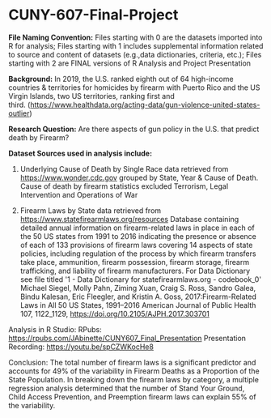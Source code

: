 # CUNY-607-Final-Project

**File Naming Convention:** 
Files starting with 0 are the datasets imported into R for analysis;
Files starting with 1 includes supplemental information related to source and content of datasets (e.g.,data dictionaries, criteria, etc.);
Files starting with 2 are FINAL versions of R Analysis and Project Presentation

**Background:** 
In 2019, the U.S. ranked eighth out of 64 high-income countries & territories for homicides by firearm with Puerto Rico and the US Virgin Islands, two US territories, ranking first and third. (https://www.healthdata.org/acting-data/gun-violence-united-states-outlier)

**Research Question:** 
Are there aspects of gun policy in the U.S. that predict death by Firearm?

**Dataset Sources used in analysis include:**
1) Underlying Cause of Death by Single Race data retrieved from https://www.wonder.cdc.gov grouped by State, Year & Cause of Death.  Cause of death by firearm statistics excluded Terrorism, Legal Intervention and Operations of War

2) Firearm Laws by State data retrieved from https://www.statefirearmlaws.org/resources
Database containing detailed annual information on firearm-related laws in place in each of the 50 US states from 1991 to 2016 indicating the presence or absence of each of 133 provisions of firearm laws covering 14 aspects of state policies, including regulation of the process by which firearm transfers take place, ammunition, firearm possession, firearm storage, firearm trafficking, and liability of firearm manufacturers.
    For Data Dictionary see file titled '1 - Data Dictionary for statefirearmlaws.org - codebook_0'
    Michael Siegel, Molly Pahn, Ziming Xuan, Craig S. Ross, Sandro Galea, Bindu Kalesan, Eric Fleegler, and Kristin A. Goss, 
      2017:Firearm-Related Laws in All 50 US States, 1991–2016 American Journal of Public Health 107, 1122_1129, https://doi.org/10.2105/AJPH.2017.303701

Analysis in R Studio:
RPubs: https://rpubs.com/JAbinette/CUNY607_Final_Presentation
Presentation Recording: https://youtu.be/spCZWKocHe8

Conclusion:
The total number of firearm laws is a significant predictor and accounts for 49% of the variability in Firearm Deaths as a Proportion of the State Population. In breaking down the firearm laws by category, a multiple regression analysis determined that the number of Stand Your Ground, Child Access Prevention, and Preemption firearm laws can explain 55% of the variability.
